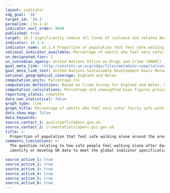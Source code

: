 ```yaml
---
layout: indicator
sdg_goal: '16'
target_id: '16.1'
permalink: /16-1-4/
indicator_sort_order: 0040
published: true
target: 16.1 Significantly reduce all forms of violence and related death rates everywhere
indicator: 16.1.4
indicator_name: 16.1.4 Proportion of population that feel safe walking alone around the area they live
national_indicator_available: Percentage of adults who feel very safe/ fairly safe walking alone after dark
un_designated_tier: 2
un_custodian_agency: United Nations Office on Drugs and Crime (UNODC)
goal_meta_link: 'http://unstats.un.org/sdgs/files/metadata-compilation/Metadata-Goal-16.pdf'
goal_meta_link_text: United Nations Sustainable Development Goals Metadata (PDF 213 KB)
national_geographical_coverage: England and Wales
computation_units: Percentage (%)
computation_definitions: Based on Crime Survey for England and Wales, Office for National Statistics, response to questions about experience in 12 months prior to interview. Rates are per 1,000 adults (16 and over). Data are for England and Wales only.
computation_calculations: Percentage and unweighted bias figures provided by source.
reporting_status: complete
data_non_statistical: false
graph_type: line
graph_title: Percentage of adults who feel very safe/ fairly safe walking alone after dark
data_show_map: false
data_keywords:  
source_contact_1: qualityoflife@ons.gov.uk
source_contact_2: crimestatistics@ons.gsi.gov.uk
title: >-
  Proportion of population that feel safe walking alone around the area they live
comments_limitations: >-
  The question relating to how safe people feel walking alone after dark was only asked of one-quarter of the sample in the year ending March 2013 to the year ending March 2016. This indicator is being used as an approximation of the UN SDG Indicator. Where possible, we will work to
  identify or develop UK data to meet the global indicator specification. This indicator has not been identified in collaboration with topic experts.

source_active_1: true
source_active_2: true
source_active_3: true
source_active_4: true
source_active_5: true
source_active_6: true
---
```

